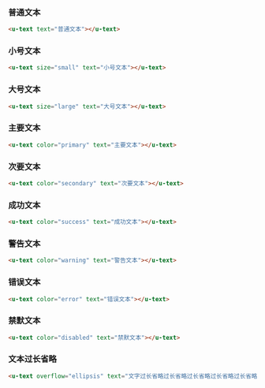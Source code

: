 ### 普通文本

``` html
<u-text text="普通文本"></u-text>
```

### 小号文本

``` html
<u-text size="small" text="小号文本"></u-text>
```

### 大号文本

``` html
<u-text size="large" text="大号文本"></u-text>
```

### 主要文本

``` html
<u-text color="primary" text="主要文本"></u-text>
```

### 次要文本

``` html
<u-text color="secondary" text="次要文本"></u-text>
```

### 成功文本

``` html
<u-text color="success" text="成功文本"></u-text>
```

### 警告文本

``` html
<u-text color="warning" text="警告文本"></u-text>
```

### 错误文本

``` html
<u-text color="error" text="错误文本"></u-text>
```

### 禁默文本

``` html
<u-text color="disabled" text="禁默文本"></u-text>
```

### 文本过长省略

``` html { width: 160px }
<u-text overflow="ellipsis" text="文字过长省略过长省略过长省略过长省略过长省略。"></u-text>
```
